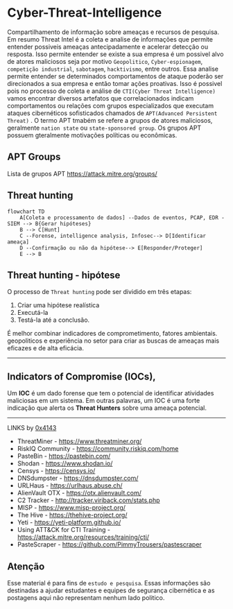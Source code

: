 # Cyber-Threat-Intelligence
Compartilhamento de informação sobre ameaças e recursos de pesquisa.
Em resumo Threat Intel é a coleta e analise de informações que permite entender possiveis ameaças antecipadamente e acelerar detecção ou resposta. Isso permite entender se existe a sua empresa é um possivel alvo de atores maliciosos seja por motivo `Geopolitico`, `Cyber-espionagem`, `competição industrial`, `sabotagem`, `hacktivismo`, entre outros.
Essa analise permite entender se determinados comportamentos de ataque poderão ser direcionados a sua empresa e então tomar ações proativas. Isso é possivel pois no processo de coleta e análise de `CTI(Cyber Threat Intelligence)` vamos encontrar diversos artefatos que correlacionados indicam comportamentos ou relações com grupos especializados que executam ataques cibernéticos sofisticados chamados de `APT(Advanced Persistent Threat)` . O termo APT tmabém se refere a grupos de atores maliciosos, geralmente `nation state` ou `state-sponsored group`. Os grupos APT possuem gteralmente motivações políticas ou econômicas.

## APT Groups
Lista de grupos APT 
https://attack.mitre.org/groups/ 

## Threat hunting
```mermaid
flowchart TD
    A[Coleta e processamento de dados] --Dados de eventos, PCAP, EDR - SIEM --> B{Gerar hipóteses}
    B --> C[Hunt]
    C --Forense, intelligence analysis, Infosec--> D[Identificar ameaça]
    D --Confirmação ou não da hipótese--> E[Responder/Proteger]
    E --> B
```

## Threat hunting - hipótese
O processo de `Threat hunting` pode ser dividido em três etapas:

1. Criar uma hipótese realística
2. Executá-la
3. Testá-la até a conclusão.

É melhor combinar indicadores de comprometimento, fatores ambientais. geopoliticos e experiência no setor para criar as buscas de ameaças mais eficazes e de alta eficácia.

------------

## Indicators of Compromise (IOCs),

Um **IOC** é um dado forense que tem o potencial de identificar atividades maliciosas em um sistema. Em outras palavras, um IOC é uma forte indicação que alerta os **Threat Hunters** sobre uma ameaça potencial.

------------
LINKS by [0x4143](https://github.com/0x4143/malware-gems "0x4143")
- ThreatMiner - https://www.threatminer.org/
- RiskIQ Community - https://community.riskiq.com/home
- PasteBin - https://pastebin.com/
- Shodan - https://www.shodan.io/
- Censys - https://censys.io/
- DNSdumpster - https://dnsdumpster.com/
- URLHaus - https://urlhaus.abuse.ch/
- AlienVault OTX - https://otx.alienvault.com/
- C2 Tracker - http://tracker.viriback.com/stats.php
- MISP - https://www.misp-project.org/
- The Hive - https://thehive-project.org/
- Yeti - https://yeti-platform.github.io/
- Using ATT&CK for CTI Training - https://attack.mitre.org/resources/training/cti/
- PasteScraper - https://github.com/PimmyTrousers/pastescraper


## Atenção
Esse material é para fins de `estudo e pesquisa`.
Essas informações são  destinadas a ajudar estudantes e equipes de segurança cibernética e as postagens aqui não representam nenhum lado politico.
